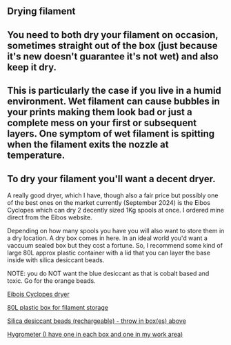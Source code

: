 ## Drying filament 

## You need to both dry your filament on occasion, sometimes straight out of the box (just because it's new doesn't guarantee it's not wet) and also keep it dry.

## This is particularly the case if you live in a humid environment.  Wet filament can cause bubbles in your prints making them look bad or just a complete mess on your first or subsequent layers.  One symptom of wet filament is spitting when the filament exits the nozzle at temperature.

## To dry your filament you'll want a decent dryer.

A really good dryer, which I have, though also a fair price but possibly one of the best ones on the market currently (September 2024) is the Eibos Cyclopes which can dry 2 decently sized 1Kg spools at once.  I ordered mine direct from the Eibos website. 

Depending on how many spools you have you will also want to store them in a dry location.  A dry box comes in here.  In an ideal world you'd want a vaccuum sealed box but they cost a fortune.  So, I recommend some kind of large 80L approx plastic container with a lid that you can layer the base inside with silica desiccant beads.

NOTE: you do NOT want the blue desiccant as that is cobalt based and toxic.  Go for the orange beads.

<a href="https://shop.eibos3d.com/collections/eibos-prodect/products/filament-dryer">Eibois Cyclopes dryer</a>

<a href="https://www.amazon.co.uk/gp/product/B01H2SZRS2/?&_encoding=UTF8&tag=oernster-21&linkCode=ur2&linkId=a47a6fb51d05a4b5a99e3913475e1a63&camp=1634&creative=6738">80L plastic box for filament storage</a>

<a href="https://www.amazon.co.uk/gp/product/B087T2GBPX/?&_encoding=UTF8&tag=oernster-21&linkCode=ur2&linkId=00aabde2c3038af95f04cbc5b290b241&camp=1634&creative=6738">Silica desiccant beads (rechargeable) - throw in box(es) above</a>

<a href="https://www.amazon.co.uk/gp/product/B01H1R0K68/?&_encoding=UTF8&tag=oernster-21&linkCode=ur2&linkId=58e319f41963bb19ca5111bcf1ceb53d&camp=1634&creative=6738">Hygrometer (I have one in each box and one in my work area)</a>
